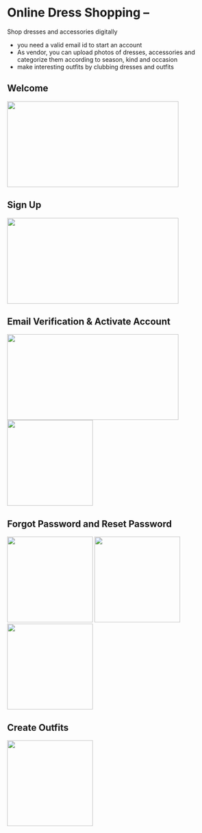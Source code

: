 # Online Dress Shopping  – 
  Shop dresses and accessories digitally 
- you need a valid email id to start an account
- As vendor, you can upload photos of dresses, accessories and categorize them according to season, kind and occasion
- make interesting outfits by clubbing dresses and outfits

## Welcome
<img src="https://github.com/shakshi/Online-Dress-Shopping/blob/master/screenshots/Welcome.png" height="200" width="400">
<br />

## Sign Up
<img src="https://github.com/shakshi/Online-Dress-Shopping/blob/master/screenshots/SignUp.png" height="200" width="400">
<br />

## Email Verification & Activate Account
<img src="https://github.com/shakshi/Online-Dress-Shopping/blob/master/screenshots/activation%20page.png" height="200" width="400">
<img src="https://github.com/shakshi/Online-Dress-Shopping/blob/master/screenshots/activation%20link.png" height="200">
<br />

## Forgot Password and Reset Password
<img src="https://github.com/shakshi/Online-Dress-Shopping/blob/master/screenshots/forgot%20password.png" height="200">
<img src="https://github.com/shakshi/Online-Dress-Shopping/blob/master/screenshots/forgotPassword2.png" height="200">
<img src="https://github.com/shakshi/Online-Dress-Shopping/blob/master/screenshots/forgotPssword3.png" height="200">
<br />

## Create Outfits
<img src="https://github.com/shakshi/Online-Dress-Shopping/blob/master/screenshots/createOutfit.png" height="200">
